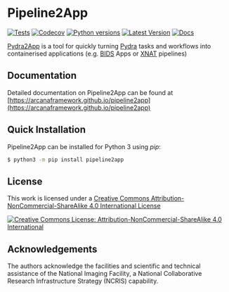 # Pipeline2App

[![Tests](https://github.com/ArcanaFramework/pipeline2app/actions/workflows/ci-cd.yml/badge.svg)](https://github.com/ArcanaFramework/pipeline2app/actions/workflows/ci-cd.yml)
[![Codecov](https://codecov.io/gh/ArcanaFramework/pipeline2app/branch/main/graph/badge.svg?token=UIS0OGPST7)](https://codecov.io/gh/ArcanaFramework/pipeline2app)
[![Python versions](https://img.shields.io/pypi/pyversions/pipeline2app.svg)](https://pypi.python.org/pypi/pipeline2app/)
[![Latest Version](https://img.shields.io/pypi/v/pipeline2app.svg)](https://pypi.python.org/pypi/pipeline2app/)
[![Docs](https://img.shields.io/badge/docs-latest-brightgreen.svg?style=flat)](https://arcanaframework.github.io/pipeline2app)

[Pydra2App](http://arcanaframework.github.io/pipeline2app) is a tool for quickly turning [Pydra](http://pydra.readthedocs.io) tasks and workflows into
containerised applications (e.g. [BIDS](http://bids.neuroimaging.io/) Apps or [XNAT](http://xnat.org) pipelines)

## Documentation

Detailed documentation on Pipeline2App can be found at [https://arcanaframework.github.io/pipeline2app](https://arcanaframework.github.io/pipeline2app)


## Quick Installation

Pipeline2App can be installed for Python 3 using *pip*:

```bash
$ python3 -m pip install pipeline2app
```

## License

This work is licensed under a
[Creative Commons Attribution-NonCommercial-ShareAlike 4.0 International License](http://creativecommons.org/licenses/by-nc-sa/4.0/)

[![Creative Commons License: Attribution-NonCommercial-ShareAlike 4.0 International](https://i.creativecommons.org/l/by-nc-sa/4.0/88x31.png)](http://creativecommons.org/licenses/by-nc-sa/4.0/)


## Acknowledgements

The authors acknowledge the facilities and scientific and technical assistance of the National Imaging Facility, a National Collaborative Research Infrastructure Strategy (NCRIS) capability.
